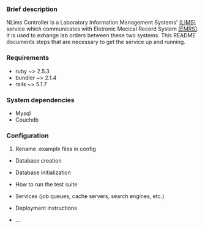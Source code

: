 ### Brief description

NLims Controller is a Laboratory Information Management Systems' [(LIMS)](https://github.com/BaobabHealthTrust/iBLIS.git) service which communicates with Eletronic Mecical Record System [(EMRS)](https://github.com/BaobabHealthTrust/BHT-EMR-API.git). It is used to exhange lab orders between these two systems.
This README documents steps that are necessary to get the service up and running.

### Requirements

* ruby ~> 2.5.3
* bundler ~> 2.1.4
* rails ~> 5.1.7

### System dependencies
* Mysql 
* Couchdb

### Configuration
1. Rename .example files in config
   
* Database creation

* Database initialization

* How to run the test suite

* Services (job queues, cache servers, search engines, etc.)

* Deployment instructions

* ...
